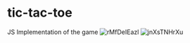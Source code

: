 # tic-tac-toe
JS Implementation of the game
![rMfDeIEazl](https://user-images.githubusercontent.com/28872213/201752050-944b1fe1-f533-4d2c-9aeb-79517c8c2b82.png)
![jnXsTNHrXu](https://user-images.githubusercontent.com/28872213/201752066-44bc98da-11d7-4e45-8ce6-78ec06f11bf3.png)
